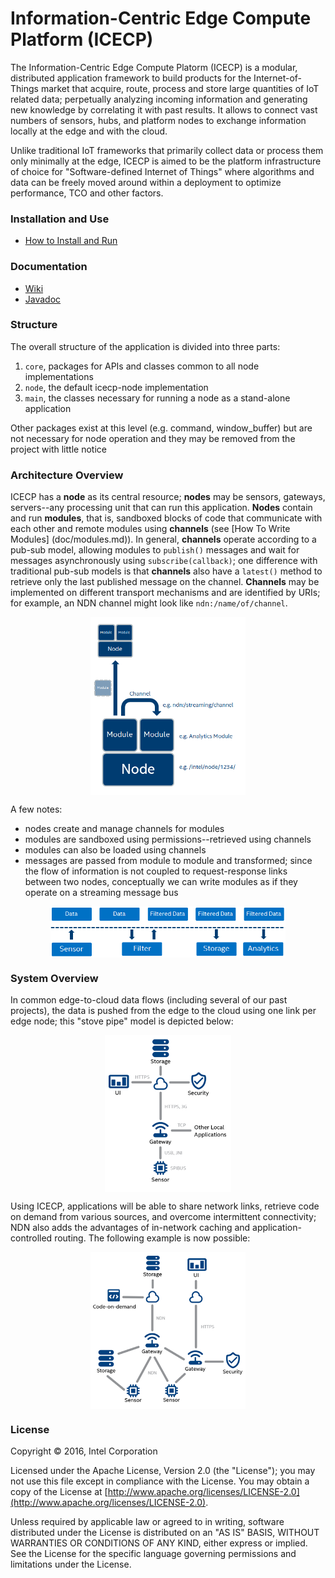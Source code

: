Information-Centric Edge Compute Platform (ICECP)
=================================================

The Information-Centric Edge Compute Platorm (ICECP) is a modular, distributed
application framework to build products for the Internet-of-Things market that
acquire, route, process and store large quantities of IoT related data;
perpetually analyzing incoming information and generating new knowledge by
correlating it with past results. It allows to connect vast numbers of sensors,
hubs, and platform nodes to exchange information locally at the edge and with
the cloud. 
 
Unlike traditional IoT frameworks that primarily collect data or process them
only minimally at the edge, ICECP is aimed to be the platform infrastructure of
choice for "Software-defined Internet of Things" where algorithms and data can
be freely moved around within a deployment to optimize performance, TCO and
other factors.

### Installation and Use

 - [How to Install and Run](https://github.com/icecp/icecp/wiki/How-to-Install-and-Run)

### Documentation

 - [Wiki](https://github.com/icecp/icecp/wiki)
 - [Javadoc](https://icecp.github.io/icecp)

### Structure

The overall structure of the application is divided into three parts: 

  1. `core`, packages for APIs and classes common to all node implementations
  2. `node`, the default icecp-node implementation
  3. `main`, the classes necessary for running a node as a stand-alone
application

Other packages exist at this level (e.g. command, window_buffer) but are not
necessary for node operation and they may be removed from the project with
little notice

### Architecture Overview

ICECP has a __node__ as its central resource; __nodes__ may be sensors,
gateways, servers--any processing unit that can run this application. __Nodes__
contain and run __modules__, that is, sandboxed blocks of code that communicate
with each other and remote modules using __channels__ (see [How To Write Modules]
(doc/modules.md)). In general, __channels__
operate according to a pub-sub model, allowing modules to `publish()` messages
and wait for messages asynchronously using `subscribe(callback)`; one
difference with traditional pub-sub models is that __channels__ also have a
`latest()` method to retrieve only the last published message on the channel.
__Channels__ may be implemented on different transport mechanisms and are
identified by URIs; for example, an NDN channel might look like
`ndn:/name/of/channel`.

<img src="doc/icecp-architecture.png" style="zoom: 60%; margin-left: auto; margin-right: auto; display: block" />

A few notes:
 - nodes create and manage channels for modules
 - modules are sandboxed using permissions--retrieved using channels
 - modules can also be loaded using channels
 - messages are passed from module to module and transformed; since the flow
   of information is not coupled to request-response links between two nodes, 
   conceptually we can write modules as if they operate on a streaming message
   bus

<img src="doc/icecp-data-bus.png" style="zoom: 60%; margin-left: auto; margin-right: auto; display: block" />

### System Overview

In common edge-to-cloud data flows (including several of our past projects), the
data is pushed from the edge to the cloud using one link per edge node; this 
"stove pipe" model is depicted below:

<img src="doc/icecp-system-old.png" style="zoom: 60%; margin-left: auto; margin-right: auto; display: block"/>

Using ICECP, applications will be able to share network links, retrieve code on demand
from various sources, and overcome intermittent connectivity; NDN also adds
the advantages of in-network caching and application-controlled routing. The
following example is now possible:

<img src="doc/icecp-system-new.png" style="zoom: 60%; margin-left: auto; margin-right: auto; display: block"/>


### License

Copyright &copy; 2016, Intel Corporation 

Licensed under the Apache License, Version 2.0 (the "License");
you may not use this file except in compliance with the License.
You may obtain a copy of the License at [http://www.apache.org/licenses/LICENSE-2.0](http://www.apache.org/licenses/LICENSE-2.0).

Unless required by applicable law or agreed to in writing, software
distributed under the License is distributed on an "AS IS" BASIS,
WITHOUT WARRANTIES OR CONDITIONS OF ANY KIND, either express or implied.
See the License for the specific language governing permissions and
limitations under the License.
